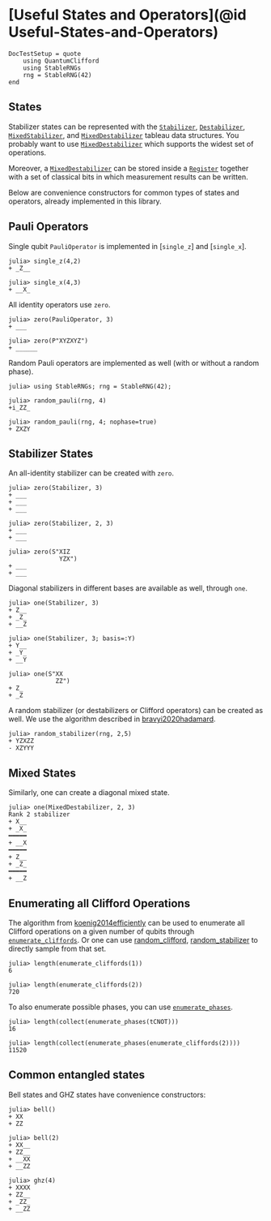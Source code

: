 # [Useful States and Operators](@id Useful-States-and-Operators)

```@meta
DocTestSetup = quote
    using QuantumClifford
    using StableRNGs
    rng = StableRNG(42)
end
```
## States

Stabilizer states can be represented with the [`Stabilizer`](@ref), [`Destabilizer`](@ref), [`MixedStabilizer`](@ref), and [`MixedDestabilizer`](@ref) tableau data structures. You probably want to use [`MixedDestabilizer`](@ref) which supports the widest set of operations.

Moreover, a [`MixedDestabilizer`](@ref) can be stored inside a [`Register`](@ref) together with a set of classical bits in which measurement results can be written.

Below are convenience constructors for common types of states and operators,
already implemented in this library.

## Pauli Operators

Single qubit `PauliOperator` is implemented in [`single_z`] and [`single_x`].

```jldoctest
julia> single_z(4,2)
+ _Z__

julia> single_x(4,3)
+ __X_
```

All identity operators use `zero`.

```jldoctest
julia> zero(PauliOperator, 3)
+ ___

julia> zero(P"XYZXYZ")
+ ______
```

Random Pauli operators are implemented as well (with or without a random phase).

```jldoctest rand
julia> using StableRNGs; rng = StableRNG(42);

julia> random_pauli(rng, 4)
+i_ZZ_

julia> random_pauli(rng, 4; nophase=true)
+ ZXZY
```

## Stabilizer States

An all-identity stabilizer can be created with `zero`.

```jldoctest
julia> zero(Stabilizer, 3)
+ ___
+ ___
+ ___

julia> zero(Stabilizer, 2, 3)
+ ___
+ ___

julia> zero(S"XIZ
              YZX")
+ ___
+ ___
```

Diagonal stabilizers in different bases are available as well, through `one`.

```jldoctest
julia> one(Stabilizer, 3)
+ Z__
+ _Z_
+ __Z

julia> one(Stabilizer, 3; basis=:Y)
+ Y__
+ _Y_
+ __Y

julia> one(S"XX
             ZZ")
+ Z_
+ _Z
```

A random stabilizer (or destabilizers or Clifford operators) can be created as well. We use the algorithm described in [bravyi2020hadamard](@cite).

```jldoctest rand
julia> random_stabilizer(rng, 2,5)
+ YZXZZ
- XZYYY
```
## Mixed States

Similarly, one can create a diagonal mixed state.

```jldoctest
julia> one(MixedDestabilizer, 2, 3)
Rank 2 stabilizer
+ X__
+ _X_
━━━━━
+ __X
━━━━━
+ Z__
+ _Z_
━━━━━
+ __Z
```

## Enumerating all Clifford Operations

The algorithm from [koenig2014efficiently](@cite) can be used to enumerate all Clifford operations on a given number of qubits through [`enumerate_cliffords`](@ref).
Or one can use [random_clifford](@ref), [random_stabilizer](@ref) to directly sample from that set.

```jldoctest
julia> length(enumerate_cliffords(1))
6

julia> length(enumerate_cliffords(2))
720
```

To also enumerate possible phases, you can use [`enumerate_phases`](@ref).

```jldoctest
julia> length(collect(enumerate_phases(tCNOT)))
16

julia> length(collect(enumerate_phases(enumerate_cliffords(2))))
11520
```

## Common entangled states

Bell states and GHZ states have convenience constructors:

```jldoctest
julia> bell()
+ XX
+ ZZ

julia> bell(2)
+ XX__
+ ZZ__
+ __XX
+ __ZZ

julia> ghz(4)
+ XXXX
+ ZZ__
+ _ZZ_
+ __ZZ
```